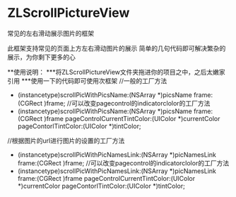 # ZLScrollPictureView
常见的左右滑动展示图片的框架

此框架支持常见的页面上方左右滑动图片的展示
简单的几句代码即可解决繁杂的展示，为你剩下更多的心

**使用说明：
***将ZLScrollPictureView文件夹拖进你的项目之中，之后太嫩家引用
***使用一下的代码即可使用次框架
//一般的工厂方法
+ (instancetype)scrollPicWithPicsName:(NSArray *)picsName frame:(CGRect )frame;
//可以改变pagecontrol的indicatorclolor的工厂方法
+ (instancetype)scrollPicWithPicsName:(NSArray *)picsName frame:(CGRect )frame pageControlCurrentTintColor:(UIColor *)currentColor pageContorlTintColor:(UIColor *)tintColor;

//根据图片的url进行图片的设置的工厂方法
+ (instancetype)scrollPicWithPicNamesLink:(NSArray *)picNamesLink frame:(CGRect )frame;
//可以改变pagecontrol的indicatorclolor的工厂方法
+ (instancetype)scrollPicWithPicNamesLink:(NSArray *)picNamesLink frame:(CGRect )frame pageControlCurrentTintColor:(UIColor *)currentColor pageContorlTintColor:(UIColor *)tintColor;

